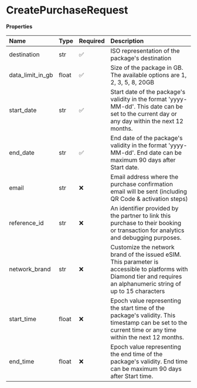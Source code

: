 # CreatePurchaseRequest

**Properties**

| Name             | Type  | Required | Description                                                                                                                                                            |
| :--------------- | :---- | :------- | :--------------------------------------------------------------------------------------------------------------------------------------------------------------------- |
| destination      | str   | ✅       | ISO representation of the package's destination                                                                                                                        |
| data_limit_in_gb | float | ✅       | Size of the package in GB. The available options are 1, 2, 3, 5, 8, 20GB                                                                                               |
| start_date       | str   | ✅       | Start date of the package's validity in the format 'yyyy-MM-dd'. This date can be set to the current day or any day within the next 12 months.                         |
| end_date         | str   | ✅       | End date of the package's validity in the format 'yyyy-MM-dd'. End date can be maximum 90 days after Start date.                                                       |
| email            | str   | ❌       | Email address where the purchase confirmation email will be sent (including QR Code & activation steps)                                                                |
| reference_id     | str   | ❌       | An identifier provided by the partner to link this purchase to their booking or transaction for analytics and debugging purposes.                                      |
| network_brand    | str   | ❌       | Customize the network brand of the issued eSIM. This parameter is accessible to platforms with Diamond tier and requires an alphanumeric string of up to 15 characters |
| start_time       | float | ❌       | Epoch value representing the start time of the package's validity. This timestamp can be set to the current time or any time within the next 12 months.                |
| end_time         | float | ❌       | Epoch value representing the end time of the package's validity. End time can be maximum 90 days after Start time.                                                     |
